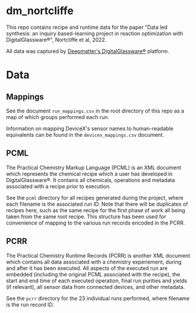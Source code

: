 # dm_nortcliffe

This repo contains recipe and runtime data for the paper "Data led synthesis: an inquiry based-learning project in reaction optimization with DigitalGlassware®", Nortcliffe et al, 2022.

All data was captured by [Deepmatter's DigitalGlassware®](https://deepmatter.io/) platform.

# Data

## Mappings

See the document `run_mappings.csv` in the root directory of this repo as a map of which groups performed each run.

Information on mapping DeviceX's sensor names to human-readable equivalents can be found in the `devicex_mappings.csv` document.

## PCML

The Practical Chemistry Markup Language (PCML) is an XML document which represents the chemical recipe which a user has developed in DigitalGlassware®. It contains all chemicals,
operations and metadata associated with a recipe *prior* to execution.

See the `pcml` directory for all recipes generated during the project, where each filename is the associated run ID. Note that there will be duplicates of recipes here, such as 
the same recipe for the first phase of work all being taken from the same root recipe. This structure has been used for convenience of mapping to the various run records 
encoded in the PCRR.

## PCRR

The Practical Chemistry Runtime Records (PCRR) is another XML document which contains all data associated with a chemistry experiement, during and after it has been executed. All 
aspects of the executed run are embedded (including the original PCML associated with the recipe), the start and end time of each executed operation, final run purities and yields
(if relevant), all sensor data from connected devices, and other metadata.

See the `pcrr` directory for the 23 individual runs performed, where filename is the run record ID.

